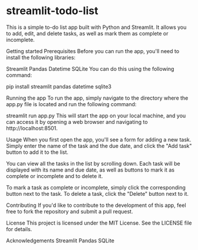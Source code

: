 # streamlit-todo-list

This is a simple to-do list app built with Python and Streamlit. It allows you to add, edit, and delete tasks, as well as mark them as complete or incomplete.

Getting started
Prerequisites
Before you can run the app, you'll need to install the following libraries:

Streamlit
Pandas
Datetime
SQLite
You can do this using the following command:


pip install streamlit pandas datetime sqlite3

Running the app
To run the app, simply navigate to the directory where the app.py file is located and run the following command:


streamlit run app.py
This will start the app on your local machine, and you can access it by opening a web browser and navigating to http://localhost:8501.

Usage
When you first open the app, you'll see a form for adding a new task. Simply enter the name of the task and the due date, and click the "Add task" button to add it to the list.

You can view all the tasks in the list by scrolling down. Each task will be displayed with its name and due date, as well as buttons to mark it as complete or incomplete and to delete it.

To mark a task as complete or incomplete, simply click the corresponding button next to the task. To delete a task, click the "Delete" button next to it.

Contributing
If you'd like to contribute to the development of this app, feel free to fork the repository and submit a pull request.

License
This project is licensed under the MIT License. See the LICENSE file for details.

Acknowledgements
Streamlit
Pandas
SQLite
